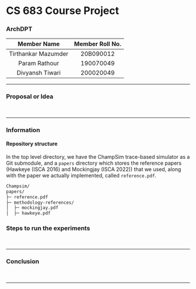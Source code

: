 # CS 683 Course Project

### <Project-Title>

### ArchDPT

|   **Member Name**   | **Member Roll No.** |
| :-----------------: | :-----------------: |
| Tirthankar Mazumder | 20B090012           |
| Param Rathour       | 190070049           |
| Divyansh Tiwari     | 200020049           |

---

### Proposal or Idea



<br/>

---

### Information

#### Repository structure

In the top level directory, we have the ChampSim trace-based simulator as a Git submodule, and a `papers` directory which stores the reference papers (Hawkeye (ISCA 2016) and Mockingjay (ISCA 2022)) that we used, along with the paper we actually implemented, called `reference.pdf`.

```html
Champsim/
papers/
├─ reference.pdf
├─ methodology-references/
│  ├─ mockingjay.pdf
│  ├─ hawkeye.pdf
```


### Steps to run the experiments



<br/>

---

### Conclusion



<br/>

---
